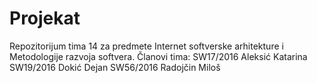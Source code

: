 # Projekat
Repozitorijum tima 14 za predmete Internet softverske arhitekture i Metodologije razvoja softvera.
Članovi tima:
  SW17/2016 Aleksić Katarina
  SW19/2016 Dokić Dejan
  SW56/2016 Radojčin Miloš
